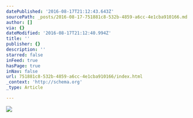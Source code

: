 ```yaml
---
datePublished: '2016-08-17T21:12:43.643Z'
sourcePath: _posts/2016-08-17-751881c8-532b-4859-a6cc-4e1cba910166.md
author: []
via: {}
dateModified: '2016-08-17T21:12:40.994Z'
title: ''
publisher: {}
description: ''
starred: false
inFeed: true
hasPage: true
inNav: false
url: 751881c8-532b-4859-a6cc-4e1cba910166/index.html
_context: 'http://schema.org'
_type: Article

---
```

![](https://the-grid-user-content.s3-us-west-2.amazonaws.com/284407be-9d2f-4ed9-a736-79e4fc000714.jpg)